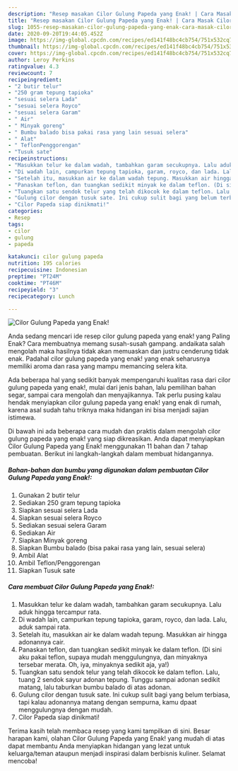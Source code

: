 ```yaml
---
description: "Resep masakan Cilor Gulung Papeda yang Enak! | Cara Masak Cilor Gulung Papeda yang Enak! Yang Sedap"
title: "Resep masakan Cilor Gulung Papeda yang Enak! | Cara Masak Cilor Gulung Papeda yang Enak! Yang Sedap"
slug: 1055-resep-masakan-cilor-gulung-papeda-yang-enak-cara-masak-cilor-gulung-papeda-yang-enak-yang-sedap
date: 2020-09-20T19:44:05.452Z
image: https://img-global.cpcdn.com/recipes/ed141f48bc4cb754/751x532cq70/cilor-gulung-papeda-yang-enak-foto-resep-utama.jpg
thumbnail: https://img-global.cpcdn.com/recipes/ed141f48bc4cb754/751x532cq70/cilor-gulung-papeda-yang-enak-foto-resep-utama.jpg
cover: https://img-global.cpcdn.com/recipes/ed141f48bc4cb754/751x532cq70/cilor-gulung-papeda-yang-enak-foto-resep-utama.jpg
author: Leroy Perkins
ratingvalue: 4.3
reviewcount: 7
recipeingredient:
- "2 butir telur"
- "250 gram tepung tapioka"
- "sesuai selera Lada"
- "sesuai selera Royco"
- "sesuai selera Garam"
- " Air"
- " Minyak goreng"
- " Bumbu balado bisa pakai rasa yang lain sesuai selera"
- " Alat"
- " TeflonPenggorengan"
- "Tusuk sate"
recipeinstructions:
- "Masukkan telur ke dalam wadah, tambahkan garam secukupnya. Lalu aduk hingga tercampur rata."
- "Di wadah lain, campurkan tepung tapioka, garam, royco, dan lada. Lalu, aduk sampai rata."
- "Setelah itu, masukkan air ke dalam wadah tepung. Masukkan air hingga adonannya cair."
- "Panaskan teflon, dan tuangkan sedikit minyak ke dalam teflon. (Di sini aku pakai teflon, supaya mudah menggulungnya, dan minyaknya tersebar merata. Oh, iya, minyaknya sedikit aja, ya!)"
- "Tuangkan satu sendok telur yang telah dikocok ke dalam teflon. Lalu, tuang 2 sendok sayur adonan tepung. Tunggu sampai adonan sedikit matang, lalu taburkan bumbu balado di atas adonan."
- "Gulung cilor dengan tusuk sate. Ini cukup sulit bagi yang belum terbiasa, tapi kalau adonannya matang dengan sempurna, kamu dpaat menggulungnya dengan mudah."
- "Cilor Papeda siap dinikmati!"
categories:
- Resep
tags:
- cilor
- gulung
- papeda

katakunci: cilor gulung papeda 
nutrition: 195 calories
recipecuisine: Indonesian
preptime: "PT24M"
cooktime: "PT46M"
recipeyield: "3"
recipecategory: Lunch

---
```



![Cilor Gulung Papeda yang Enak!](https://img-global.cpcdn.com/recipes/ed141f48bc4cb754/751x532cq70/cilor-gulung-papeda-yang-enak-foto-resep-utama.jpg)

Anda sedang mencari ide resep cilor gulung papeda yang enak! yang Paling Enak? Cara membuatnya memang susah-susah gampang. andaikata salah mengolah maka hasilnya tidak akan memuaskan dan justru cenderung tidak enak. Padahal cilor gulung papeda yang enak! yang enak seharusnya memiliki aroma dan rasa yang mampu memancing selera kita.

Ada beberapa hal yang sedikit banyak mempengaruhi kualitas rasa dari cilor gulung papeda yang enak!, mulai dari jenis bahan, lalu pemilihan bahan segar, sampai cara mengolah dan menyajikannya. Tak perlu pusing kalau hendak menyiapkan cilor gulung papeda yang enak! yang enak di rumah, karena asal sudah tahu triknya maka hidangan ini bisa menjadi sajian istimewa.




Di bawah ini ada beberapa cara mudah dan praktis dalam mengolah cilor gulung papeda yang enak! yang siap dikreasikan. Anda dapat menyiapkan Cilor Gulung Papeda yang Enak! menggunakan 11 bahan dan 7 tahap pembuatan. Berikut ini langkah-langkah dalam membuat hidangannya.

<!--inarticleads1-->

##### Bahan-bahan dan bumbu yang digunakan dalam pembuatan Cilor Gulung Papeda yang Enak!:

1. Gunakan 2 butir telur
1. Sediakan 250 gram tepung tapioka
1. Siapkan sesuai selera Lada
1. Siapkan sesuai selera Royco
1. Sediakan sesuai selera Garam
1. Sediakan  Air
1. Siapkan  Minyak goreng
1. Siapkan  Bumbu balado (bisa pakai rasa yang lain, sesuai selera)
1. Ambil  Alat
1. Ambil  Teflon/Penggorengan
1. Siapkan Tusuk sate




<!--inarticleads2-->

##### Cara membuat Cilor Gulung Papeda yang Enak!:

1. Masukkan telur ke dalam wadah, tambahkan garam secukupnya. Lalu aduk hingga tercampur rata.
1. Di wadah lain, campurkan tepung tapioka, garam, royco, dan lada. Lalu, aduk sampai rata.
1. Setelah itu, masukkan air ke dalam wadah tepung. Masukkan air hingga adonannya cair.
1. Panaskan teflon, dan tuangkan sedikit minyak ke dalam teflon. (Di sini aku pakai teflon, supaya mudah menggulungnya, dan minyaknya tersebar merata. Oh, iya, minyaknya sedikit aja, ya!)
1. Tuangkan satu sendok telur yang telah dikocok ke dalam teflon. Lalu, tuang 2 sendok sayur adonan tepung. Tunggu sampai adonan sedikit matang, lalu taburkan bumbu balado di atas adonan.
1. Gulung cilor dengan tusuk sate. Ini cukup sulit bagi yang belum terbiasa, tapi kalau adonannya matang dengan sempurna, kamu dpaat menggulungnya dengan mudah.
1. Cilor Papeda siap dinikmati!




Terima kasih telah membaca resep yang kami tampilkan di sini. Besar harapan kami, olahan Cilor Gulung Papeda yang Enak! yang mudah di atas dapat membantu Anda menyiapkan hidangan yang lezat untuk keluarga/teman ataupun menjadi inspirasi dalam berbisnis kuliner. Selamat mencoba!
